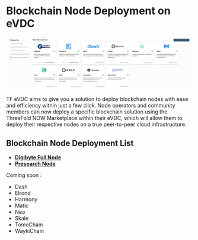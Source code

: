 # Blockchain Node Deployment on eVDC

![](img/evdc_mktplace_blockchain.png)

TF eVDC aims to give you a solution to deploy blockchain nodes with ease and efficiency within just a few click. Node operators and community members can now deploy a specific blockchain solution using the ThreeFold NOW Marketplace within their eVDC, which will allow them to deploy their respective nodes on a true peer-to-peer cloud infrastructure.

## Blockchain Node Deployment List

- [__Digibyte Full Node__](evdc_digibyte) 
- [__Presearch Node__](evdc_presearch) 

Coming soon :
- Dash
- Elrond
- Harmony
- Matic
- Neo
- Skale
- TomoChain
- WaykiChain
